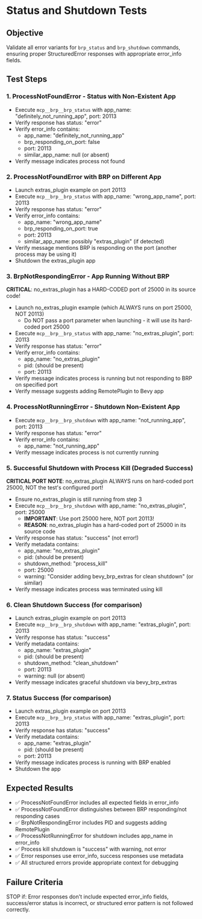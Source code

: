 # Status and Shutdown Tests

## Objective
Validate all error variants for `brp_status` and `brp_shutdown` commands, ensuring proper StructuredError responses with appropriate error_info fields.

## Test Steps

### 1. ProcessNotFoundError - Status with Non-Existent App
- Execute `mcp__brp__brp_status` with app_name: "definitely_not_running_app", port: 20113
- Verify response has status: "error"
- Verify error_info contains:
  - app_name: "definitely_not_running_app"
  - brp_responding_on_port: false
  - port: 20113
  - similar_app_name: null (or absent)
- Verify message indicates process not found

### 2. ProcessNotFoundError with BRP on Different App
- Launch extras_plugin example on port 20113
- Execute `mcp__brp__brp_status` with app_name: "wrong_app_name", port: 20113
- Verify response has status: "error"
- Verify error_info contains:
  - app_name: "wrong_app_name"
  - brp_responding_on_port: true
  - port: 20113
  - similar_app_name: possibly "extras_plugin" (if detected)
- Verify message mentions BRP is responding on the port (another process may be using it)
- Shutdown the extras_plugin app

### 3. BrpNotRespondingError - App Running Without BRP
**CRITICAL**: no_extras_plugin has a HARD-CODED port of 25000 in its source code!
- Launch no_extras_plugin example (which ALWAYS runs on port 25000, NOT 20113)
  - Do NOT pass a port parameter when launching - it will use its hard-coded port 25000
- Execute `mcp__brp__brp_status` with app_name: "no_extras_plugin", port: 20113
- Verify response has status: "error"
- Verify error_info contains:
  - app_name: "no_extras_plugin"
  - pid: (should be present)
  - port: 20113
- Verify message indicates process is running but not responding to BRP on specified port
- Verify message suggests adding RemotePlugin to Bevy app

### 4. ProcessNotRunningError - Shutdown Non-Existent App
- Execute `mcp__brp__brp_shutdown` with app_name: "not_running_app", port: 20113
- Verify response has status: "error"
- Verify error_info contains:
  - app_name: "not_running_app"
- Verify message indicates process is not currently running

### 5. Successful Shutdown with Process Kill (Degraded Success)
**CRITICAL PORT NOTE**: no_extras_plugin ALWAYS runs on hard-coded port 25000, NOT the test's configured port!
- Ensure no_extras_plugin is still running from step 3
- Execute `mcp__brp__brp_shutdown` with app_name: "no_extras_plugin", port: 25000
  - **IMPORTANT**: Use port 25000 here, NOT port 20113!
  - **REASON**: no_extras_plugin has a hard-coded port of 25000 in its source code
- Verify response has status: "success" (not error!)
- Verify metadata contains:
  - app_name: "no_extras_plugin"
  - pid: (should be present)
  - shutdown_method: "process_kill"
  - port: 25000
  - warning: "Consider adding bevy_brp_extras for clean shutdown" (or similar)
- Verify message indicates process was terminated using kill

### 6. Clean Shutdown Success (for comparison)
- Launch extras_plugin example on port 20113
- Execute `mcp__brp__brp_shutdown` with app_name: "extras_plugin", port: 20113
- Verify response has status: "success"
- Verify metadata contains:
  - app_name: "extras_plugin"
  - pid: (should be present)
  - shutdown_method: "clean_shutdown"
  - port: 20113
  - warning: null (or absent)
- Verify message indicates graceful shutdown via bevy_brp_extras

### 7. Status Success (for comparison)
- Launch extras_plugin example on port 20113
- Execute `mcp__brp__brp_status` with app_name: "extras_plugin", port: 20113
- Verify response has status: "success"
- Verify metadata contains:
  - app_name: "extras_plugin"
  - pid: (should be present)
  - port: 20113
- Verify message indicates process is running with BRP enabled
- Shutdown the app

## Expected Results
- ✅ ProcessNotFoundError includes all expected fields in error_info
- ✅ ProcessNotFoundError distinguishes between BRP responding/not responding cases
- ✅ BrpNotRespondingError includes PID and suggests adding RemotePlugin
- ✅ ProcessNotRunningError for shutdown includes app_name in error_info
- ✅ Process kill shutdown is "success" with warning, not error
- ✅ Error responses use error_info, success responses use metadata
- ✅ All structured errors provide appropriate context for debugging

## Failure Criteria
STOP if: Error responses don't include expected error_info fields, success/error status is incorrect, or structured error pattern is not followed correctly.